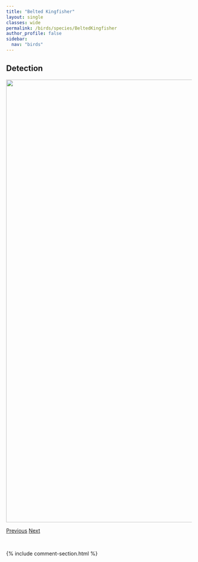 ```yaml
---
title: "Belted Kingfisher"
layout: single
classes: wide
permalink: /birds/species/BeltedKingfisher
author_profile: false
sidebar:
  nav: "birds"
---
```


<h2>Detection</h2>

<a href="https://drive.google.com/uc?export=view&id=1f5LI9_zBMkZKhYXbqvdFPwzbEC2f11vr">
<img src="https://drive.google.com/uc?export=view&id=1f5LI9_zBMkZKhYXbqvdFPwzbEC2f11vr" height = "1200" width = "800">
</a>

<a href="/birds/species/BlackbackedWoodpecker/" class="pagination--pager" title="Black-backed Woodpecker">Previous</a> <a href="/birds/species/BrownheadedCowbird/" class="pagination--pager" title="Brown-headed Cowbird">Next</a>

<p>&nbsp;</p>

{% include comment-section.html %}
